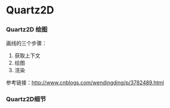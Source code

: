 # Quartz2D

### Quartz2D 绘图

画线的三个步骤：
1. 获取上下文
2. 绘图
3. 渲染

 参考链接：<http://www.cnblogs.com/wendingding/p/3782489.html>


### Quartz2D细节
